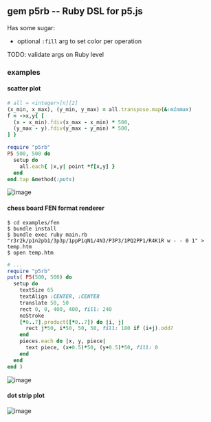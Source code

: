 ## gem p5rb -- Ruby DSL for p5.js

Has some sugar:
* optional `:fill` arg to set color per operation

TODO: validate args on Ruby level

### examples

#### scatter plot

```ruby
# all = <integer>[n][2]
(x_min, x_max), (y_min, y_max) = all.transpose.map(&:minmax)
f = ->x,y{ [
  (x - x_min).fdiv(x_max - x_min) * 500,
  (y_max - y).fdiv(y_max - y_min) * 500,
] }

require "p5rb"
P5 500, 500 do
  setup do
    all.each{ |x,y| point *f[x,y] }
  end
end.tap &method(:puts)
```

![image](https://user-images.githubusercontent.com/2870363/194798263-4404df53-26b0-464c-88e1-0ed17f746186.png)

#### chess board FEN format renderer

```none
$ cd examples/fen
$ bundle install
$ bundle exec ruby main.rb "r3r2k/p1n2pb1/3p3p/1ppP1qN1/4N3/P3P3/1PQ2PP1/R4K1R w - - 0 1" > temp.htm
$ open temp.htm
```

```ruby
# ...
require "p5rb"
puts( P5(500, 500) do
  setup do
    textSize 65
    textAlign :CENTER, :CENTER
    translate 50, 50
    rect 0, 0, 400, 400, fill: 240
    noStroke
    [*0..7].product([*0..7]) do |i, j|
      rect j*50, i*50, 50, 50, fill: 180 if (i+j).odd?
    end
    pieces.each do |x, y, piece|
      text piece, (x+0.5)*50, (y+0.5)*50, fill: 0
    end
  end
end )
```

![image](https://user-images.githubusercontent.com/2870363/182951397-721f7937-d942-47a0-832e-c48c4d99c766.png)

#### dot strip plot

![image](https://user-images.githubusercontent.com/2870363/183269117-1f7c94eb-6eaa-4b06-a6e8-947d77b56d82.png)
